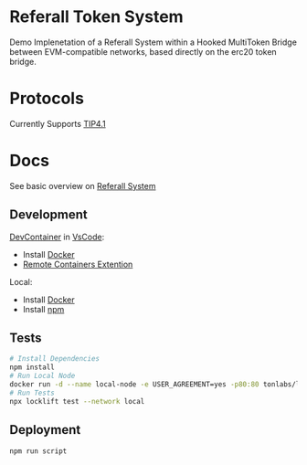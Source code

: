 # Referall Token System
Demo Implenetation of a Referall System within a Hooked MultiToken Bridge between EVM-compatible networks, based directly on the erc20 token bridge.

# Protocols

Currently Supports [TIP4.1](https://docs.everscale.network/standard/TIP-4.1/)

# Docs
See basic overview on [Referall System](docs/Referall.md)

## Development

[DevContainer](https://code.visualstudio.com/docs/remote/containers) in [VsCode](https://code.visualstudio.com/):
- Install [Docker](https://www.docker.com/get-started/)
- [Remote Containers Extention](https://marketplace.visualstudio.com/items?itemName=ms-vscode-remote.remote-containers)

Local:
- Install [Docker](https://www.docker.com/get-started/)
- Install [npm](https://www.npmjs.com/)

## Tests
```bash
# Install Dependencies
npm install
# Run Local Node
docker run -d --name local-node -e USER_AGREEMENT=yes -p80:80 tonlabs/local-node
# Run Tests
npx locklift test --network local
```

## Deployment
```bash
npm run script
```